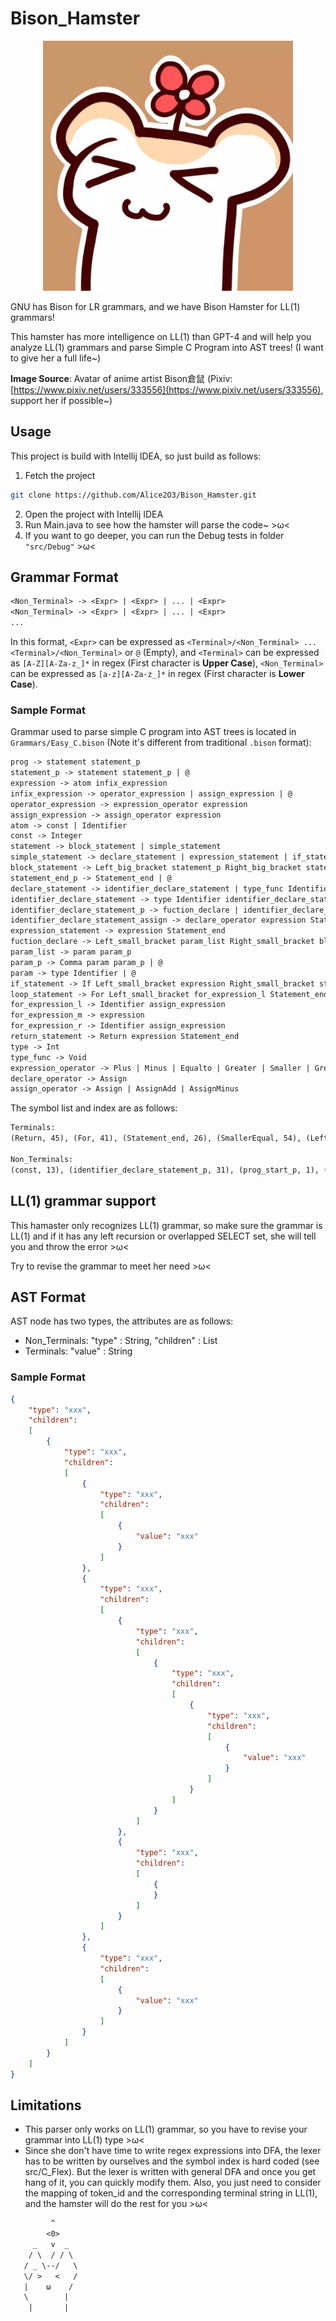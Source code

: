 # Bison_Hamster

<div align=center>
    <img src="img/Bison_Hamster_Avatar.jpeg" width = "400" height = "400">
</div>

GNU has Bison for LR grammars, and we have Bison Hamster for LL(1) grammars!

This hamster has more intelligence on LL(1) than GPT-4 and will help you analyze LL(1) grammars and parse Simple C Program into AST trees! (I want to give her a full life~)

**Image Source**: Avatar of anime artist 
Bison倉鼠 (Pixiv: [https://www.pixiv.net/users/333556](https://www.pixiv.net/users/333556), support her if possible~)

## Usage

This project is build with Intellij IDEA, so just build as follows:

1. Fetch the project

```bash
git clone https://github.com/Alice2O3/Bison_Hamster.git
```

2. Open the project with Intellij IDEA
3. Run Main.java to see how the hamster will parse the code~ >ω<
4. If you want to go deeper, you can run the Debug tests in folder `"src/Debug"` >ω<

## Grammar Format

```txt
<Non_Terminal> -> <Expr> | <Expr> | ... | <Expr>
<Non_Terminal> -> <Expr> | <Expr> | ... | <Expr>
...
```

In this format, `<Expr>` can be expressed as `<Terminal>/<Non_Terminal> ... <Terminal>/<Non_Terminal>` or `@` (Empty), and `<Terminal>` can be expressed as `[A-Z][A-Za-z_]*` in regex (First character is **Upper Case**), `<Non_Terminal>` can be expressed as `[a-z][A-Za-z_]*` in regex (First character is **Lower Case**).

### Sample Format

Grammar used to parse simple C program into AST trees is located in `Grammars/Easy_C.bison` (Note it's different from traditional `.bison` format):

```txt
prog -> statement statement_p
statement_p -> statement statement_p | @
expression -> atom infix_expression
infix_expression -> operator_expression | assign_expression | @
operator_expression -> expression_operator expression
assign_expression -> assign_operator expression
atom -> const | Identifier
const -> Integer
statement -> block_statement | simple_statement
simple_statement -> declare_statement | expression_statement | if_statement | loop_statement | return_statement
block_statement -> Left_big_bracket statement_p Right_big_bracket statement_end_p
statement_end_p -> Statement_end | @
declare_statement -> identifier_declare_statement | type_func Identifier fuction_declare
identifier_declare_statement -> type Identifier identifier_declare_statement_p
identifier_declare_statement_p -> fuction_declare | identifier_declare_statement_assign | Statement_end
identifier_declare_statement_assign -> declare_operator expression Statement_end
expression_statement -> expression Statement_end
fuction_declare -> Left_small_bracket param_list Right_small_bracket block_statement
param_list -> param param_p
param_p -> Comma param param_p | @
param -> type Identifier | @
if_statement -> If Left_small_bracket expression Right_small_bracket statement
loop_statement -> For Left_small_bracket for_expression_l Statement_end for_expression_m Statement_end for_expression_r Right_small_bracket statement
for_expression_l -> Identifier assign_expression
for_expression_m -> expression
for_expression_r -> Identifier assign_expression
return_statement -> Return expression Statement_end
type -> Int
type_func -> Void
expression_operator -> Plus | Minus | Equalto | Greater | Smaller | GreaterEqual | SmallerEqual
declare_operator -> Assign
assign_operator -> Assign | AssignAdd | AssignMinus
```

The symbol list and index are as follows:

```txt
Terminals:
(Return, 45), (For, 41), (Statement_end, 26), (SmallerEqual, 54), (Left_big_bracket, 23), (AssignMinus, 57), (AssignAdd, 56), (Int, 46), (Equalto, 50), (Integer, 15), (Comma, 39), (GreaterEqual, 53), (Right_small_bracket, 36), (Identifier, 14), (Left_small_bracket, 34), (Right_big_bracket, 24), (Greater, 51), (Assign, 55), (Smaller, 52), (Void, 47), (Plus, 48), (EOF, 2), (If, 40), (Minus, 49)

Non_Terminals:
(const, 13), (identifier_declare_statement_p, 31), (prog_start_p, 1), (operator_expression, 9), (type_func, 28), (for_expression_r, 44), (simple_statement, 17), (param_p, 38), (type, 30), (fuction_declare, 29), (param, 37), (statement, 4), (statement_end_p, 25), (block_statement, 16), (declare_statement, 18), (identifier_declare_statement, 27), (declare_operator, 33), (return_statement, 22), (expression, 6), (expression_statement, 19), (assign_operator, 12), (identifier_declare_statement_assign, 32), (prog, 0), (param_list, 35), (infix_expression, 8), (statement_p, 5), (expression_operator, 11), (if_statement, 20), (loop_statement, 21), (assign_expression, 10), (for_expression_m, 43), (prog_start, 3), (atom, 7), (for_expression_l, 42)
```

## LL(1) grammar support

This hamaster only recognizes LL(1) grammar, so make sure the grammar is LL(1) and if it has any left recursion or overlapped SELECT set, she will tell you and throw the error >ω<

Try to revise the grammar to meet her need >ω<

## AST Format

AST node has two types, the attributes are as follows:

- Non_Terminals: "type" : String, "children" : List
- Terminals: "value" : String

### Sample Format

```json
{
    "type": "xxx",
    "children":
    [
        {
            "type": "xxx",
            "children":
            [
                {
                    "type": "xxx",
                    "children":
                    [
                        {
                            "value": "xxx"
                        }
                    ]
                },
                {
                    "type": "xxx",
                    "children":
                    [
                        {
                            "type": "xxx",
                            "children":
                            [
                                {
                                    "type": "xxx",
                                    "children":
                                    [
                                        {
                                            "type": "xxx",
                                            "children":
                                            [
                                                {
                                                    "value": "xxx"
                                                }
                                            ]
                                        }
                                    ]
                                }
                            ]
                        },
                        {
                            "type": "xxx",
                            "children":
                            [
                                {
                                }
                            ]
                        }
                    ]
                },
                {
                    "type": "xxx",
                    "children":
                    [
                        {
                            "value": "xxx"
                        }
                    ]
                }
            ]
        }
    ]
}
```

## Limitations

- This parser only works on LL(1) grammar, so you have to revise your grammar into LL(1) type >ω<
- Since she don't have time to write regex expressions into DFA, the lexer has to be written by ourselves and the symbol index is hard coded (see src/C_Flex). But the lexer is written with general DFA and once you get hang of it, you can quickly modify them. Also, you just need to consider the mapping of token_id and the corresponding terminal string in LL(1), and the hamster will do the rest for you >ω<

```txt
         ^      
        <0>     
     _   v  _   
    / \  / / \  
   / _ \--/   \ 
   \/ >   <   / 
   |    ω    /  
   \        |   
    |       |   
```
